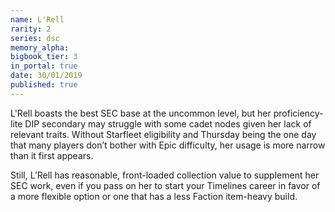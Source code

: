 ```yaml
---
name: L'Rell
rarity: 2
series: dsc
memory_alpha:
bigbook_tier: 3
in_portal: true
date: 30/01/2019
published: true
---
```


L'Rell boasts the best SEC base at the uncommon level, but her proficiency-lite DIP secondary may struggle with some cadet nodes given her lack of relevant traits. Without Starfleet eligibility and Thursday being the one day that many players don’t bother with Epic difficulty, her usage is more narrow than it first appears.

Still, L’Rell has reasonable, front-loaded collection value to supplement her SEC work, even if you pass on her to start your Timelines career in favor of a more flexible option or one that has a less Faction item-heavy build.
